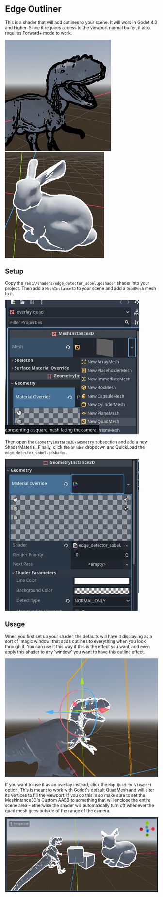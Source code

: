 # Edge Outliner

This is a shader that will add outlines to your scene.  It will work in Godot 4.0 and higher.  Since it requires access to the viewport normal buffer, it also requires Forward+ mode to work.

![Dinosaur with black outline](/doc/dino_outline_black.jpg)
![Rabbit with white outline](/doc/rabbit_outline_white.jpg)

## Setup

Copy the `res://shaders/edge_detector_sobel.gdshader` shader into your project.  Then add a `MeshInstance3D` to your scene and add a `QuadMesh` mesh to it.  

![Setup: adding the quad mesh](/doc/setup_add_quad_mesh.jpg)

Then open the `GeometryInstance3D/Geometry` subsection and add a new ShaderMaterial.  Finally, click the `Shader` dropdown and QuickLoad the `edge_detector_sobel.gdshader`.

![Setup: setting the shader material](/doc/setup_shader_material.jpg)


## Usage

When you first set up your shader, the defaults will have it displaying as a sort of 'magic window' that adds outlines to everything when you look through it.  You can use it this way if this is the effect you want, and even apply this shader to any 'window' you want to have this outline effect.

![Usage: outline window](/doc/usage_outline_window.jpg)

If you want to use it as an overlay instead, click the `Map Quad to Viewport` option.  This is meant to work with Godot's default QuadMesh and will alter its vertices to fill the viewport.  If you do this, also make sure to set the MeshIntance3D's Custom AABB to something that will enclose the entire scene area - otherwise the shader will automatically turn off whenever the quad mesh goes outside of the range of the camera.

![Usage: viewport window](/doc/usage_viewport_window.jpg)






